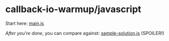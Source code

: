 # callback-io-warmup/javascript

Start here: [main.js](main.js)

*After you're done*, you can compare against: [sample-solution.js](sample-solution.js) (SPOILER!)
